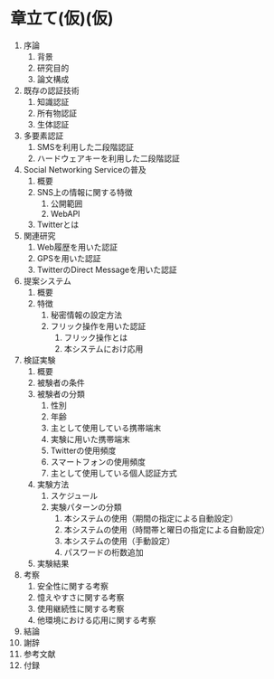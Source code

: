 # 章立て(仮)(仮) #
1. 序論
	1. 背景
	1. 研究目的
	1. 論文構成
1. 既存の認証技術
	1. 知識認証
	2. 所有物認証
	3. 生体認証
1. 多要素認証
	1. SMSを利用した二段階認証
	1. ハードウェアキーを利用した二段階認証
1. Social Networking Serviceの普及
	1. 概要
	1. SNS上の情報に関する特徴
		1. 公開範囲
		1. WebAPI
	1. Twitterとは
1. 関連研究
	1. Web履歴を用いた認証
	1. GPSを用いた認証
	1. TwitterのDirect Messageを用いた認証
1. 提案システム
	1. 概要
	1. 特徴
		1. 秘密情報の設定方法
		1. フリック操作を用いた認証
			1. フリック操作とは
			1. 本システムにおけ応用
1. 検証実験
	1. 概要
	1. 被験者の条件
	1. 被験者の分類
		1. 性別
		1. 年齢
		1. 主として使用している携帯端末
		1. 実験に用いた携帯端末
		1. Twitterの使用頻度
		1. スマートフォンの使用頻度
		1. 主として使用している個人認証方式
	2. 実験方法
		1. スケジュール
		1. 実験パターンの分類
			1. 本システムの使用（期間の指定による自動設定）
			1. 本システムの使用（時間帯と曜日の指定による自動設定）
			2. 本システムの使用（手動設定）
			1. パスワードの桁数追加
	3. 実験結果
1. 考察
	1. 安全性に関する考察
	1. 憶えやすさに関する考察
	1. 使用継続性に関する考察
	1. 他環境における応用に関する考察
1. 結論
1. 謝辞
1. 参考文献
1. 付録
